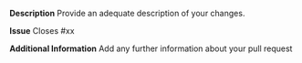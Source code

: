 **Description**
Provide an adequate description of your changes.

**Issue**
Closes #xx

**Additional Information**
Add any further information about your pull request

